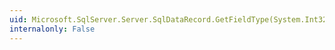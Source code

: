 ```yaml
---
uid: Microsoft.SqlServer.Server.SqlDataRecord.GetFieldType(System.Int32)
internalonly: False
---
```

